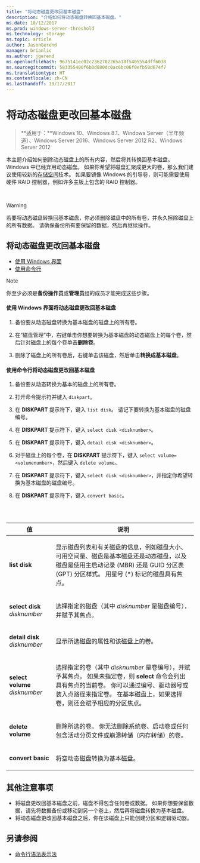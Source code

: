 ```yaml
---
title: "将动态磁盘更改回基本磁盘"
description: "介绍如何将动态磁盘转换回基本磁盘。"
ms.date: 10/12/2017
ms.prod: windows-server-threshold
ms.technology: storage
ms.topic: article
author: JasonGerend
manager: brianlic
ms.author: jgerend
ms.openlocfilehash: 9675141ec02c2362702265a18f5405554dff6038
ms.sourcegitcommit: 583355400f6b0d880dc0ac6bc06f0efb50d674f7
ms.translationtype: HT
ms.contentlocale: zh-CN
ms.lasthandoff: 10/17/2017
---
```

# <a name="change-a-dynamic-disk-back-to-a-basic-disk"></a>将动态磁盘更改回基本磁盘

> **适用于：**Windows 10、Windows 8.1、Windows Server（半年频道）、Windows Server 2016、Windows Server 2012 R2、Windows Server 2012

本主题介绍如何删除动态磁盘上的所有内容，然后将其转换回基本磁盘。 Windows 中已经弃用动态磁盘。 如果你希望将磁盘汇聚成更大的卷，那么我们建议使用较新的[存储空间](https://support.microsoft.com/help/12438/windows-10-storage-spaces)技术。 如果要镜像 Windows 的引导卷，则可能需要使用硬件 RAID 控制器，例如许多主板上包含的 RAID 控制器。

<br />

> [!WARNING]
> 若要将动态磁盘转换回基本磁盘，你必须删除磁盘中的所有卷，并永久擦除磁盘上的所有数据。 请确保备份所有要保留的数据，然后再继续操作。

## <a name="changing-a-dynamic-disk-back-to-a-basic-disk"></a>将动态磁盘更改回基本磁盘

-   [使用 Windows 界面](#BKMK_WINUI)
-   [使用命令行](#BKMK_CMD)

> [!NOTE]
> 你至少必须是**备份操作员**或**管理员**组的成员才能完成这些步骤。

<a href="" id="BKMK_WINUI"></a>
#### <a name="to-change-a-dynamic-disk-back-to-a-basic-disk-using-the-windows-interface"></a>使用 Windows 界面将动态磁盘更改回基本磁盘
1.  备份要从动态磁盘转换为基本磁盘的磁盘上的所有卷。

2.  在“磁盘管理”中，右键单击你想要转换为基本磁盘的动态磁盘上的每个卷，然后针对磁盘上的每个卷单击**删除卷**。

3.  删除了磁盘上的所有卷后，右键单击该磁盘，然后单击**转换成基本磁盘**。


<a href="" id="BKMK_CMD"></a>
#### <a name="to-change-a-dynamic-disk-back-to-a-basic-disk-using-a-command-line"></a>使用命令行将动态磁盘更改回基本磁盘

1.  备份要从动态转换为基本的磁盘上的所有卷。

2.  打开命令提示符并键入 `diskpart`。

3.  在 **DISKPART** 提示符下，键入 `list disk`。 请记下要转换为基本磁盘的磁盘编号。

4.  在 **DISKPART** 提示符下，键入 `select disk <disknumber>`。

5.  在 **DISKPART** 提示符下，键入 `detail disk <disknumber>`。

6.  对于磁盘上的每个卷，在 **DISKPART** 提示符下，键入 `select volume= <volumenumber>`，然后键入 `delete volume`。

7.  在 **DISKPART** 提示符下，键入 `select disk <disknumber>`，并指定你希望转换为基本磁盘的磁盘编号。

8.  在 **DISKPART** 提示符下，键入 `convert basic`。
 
<br /> <br />

| 值  | 说明 |
| --- |---|
| <p>**list disk**</p>                         | <p>显示磁盘列表和有关磁盘的信息，例如磁盘大小、可用空间量、磁盘是基本磁盘还是动态磁盘，以及磁盘是使用主启动记录 (MBR) 还是 GUID 分区表 (GPT) 分区样式。 用星号 (*) 标记的磁盘具有焦点。</p> |
| <p>**select disk** <em>disknumber</em></p>   | <p>选择指定的磁盘（其中 <em>disknumber</em> 是磁盘编号），并赋予其焦点。</p>  |
| <p>**detail disk** <em>disknumber</em></p>   | <p>显示所选磁盘的属性和该磁盘上的卷。</p>  |
| <p>**select volume** <em>disknumber</em></p> | <p>选择指定的卷（其中 <em>disknumber</em> 是卷编号），并赋予其焦点。 如果未指定卷，则 **select** 命令会列出具有焦点的当前卷。 你可以通过编号、驱动器号或装入点路径来指定卷。 在基本磁盘上，如果选择卷，则还会赋予相应的分区焦点。</p> |
| <p>**delete volume**</p>                     | <p>删除所选的卷。 你无法删除系统卷、启动卷或任何包含活动分页文件或崩溃转储（内存转储）的卷。</p> |
| <p>**convert basic**</p> | <p>将空动态磁盘转换为基本磁盘。</p>  |

## <a name="additional-considerations"></a>其他注意事项

-   将磁盘更改回基本磁盘之前，磁盘不得包含任何卷或数据。 如果你想要保留数据，请先将数据备份或移动到另一个卷上，然后再将磁盘转换为基本磁盘。
-   将动态磁盘更改回基本磁盘之后，你在该磁盘上只能创建分区和逻辑驱动器。

## <a name="see-also"></a>另请参阅

-   [命令行语法表示法](https://technet.microsoft.com/library/cc742449(v=ws.11).aspx)


